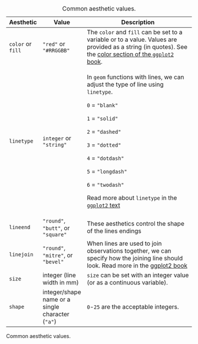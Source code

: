 <table>
<caption>Common aesthetic values.</caption>
<colgroup>
<col style="width: 6%" />
<col style="width: 17%" />
<col style="width: 76%" />
</colgroup>
<thead>
<tr class="header">
<th>Aesthetic</th>
<th>Value</th>
<th>Description</th>
</tr>
</thead>
<tbody>
<tr class="odd">
<td><code>color</code> or <code>fill</code></td>
<td><code>"red"</code> or <code>"#RRGGBB"</code></td>
<td>The <code>color</code> and <code>fill</code> can be set to a
variable or to a value. Values are provided as a string (in quotes). See
the <a
href="https://ggplot2-book.org/scale-colour.html?q=color#scale-colour">color
section of the <code>ggplot2</code> book</a>.</td>
</tr>
<tr class="even">
<td><code>linetype</code></td>
<td><code>integer</code> or <code>"string"</code></td>
<td><p>In <code>geom</code> functions with lines, we can adjust the type
of line using <code>linetype</code>.</p>
<p><code>0</code> = <code>"blank"</code></p>
<p><code>1</code> = <code>"solid"</code></p>
<p><code>2</code> = <code>"dashed"</code></p>
<p><code>3</code> = <code>"dotted"</code></p>
<p><code>4</code> = <code>"dotdash"</code></p>
<p><code>5</code> = <code>"longdash"</code></p>
<p><code>6</code> = <code>"twodash"</code></p>
<p>Read more about <code>linetype</code> in the <a
href="https://ggplot2-book.org/scale-other.html?q=linet#scale-linetype"><code>ggplot2</code>
text</a></p></td>
</tr>
<tr class="odd">
<td><code>lineend</code></td>
<td><code>"round"</code>, <code>"butt"</code>, or
<code>"square"</code></td>
<td>These aesthetics control the shape of the lines endings</td>
</tr>
<tr class="even">
<td><code>linejoin</code></td>
<td><code>"round"</code>, <code>"mitre"</code>, or
<code>"bevel"</code></td>
<td>When lines are used to join observations together, we can specify
how the joining line should look. Read more in the <a
href="https://ggplot2.tidyverse.org/articles/ggplot2-specs.html?q=colour#line-endjoin-paramters">ggplot2
book</a></td>
</tr>
<tr class="odd">
<td><code>size</code></td>
<td>integer (line width in mm)</td>
<td><code>size</code> can be set with an integer value (or as a
continuous variable).</td>
</tr>
<tr class="even">
<td><code>shape</code></td>
<td>integer/shape name or a single character (<code>"a"</code>)</td>
<td><code>0</code>-<code>25</code> are the acceptable integers.</td>
</tr>
</tbody>
</table>

Common aesthetic values.
